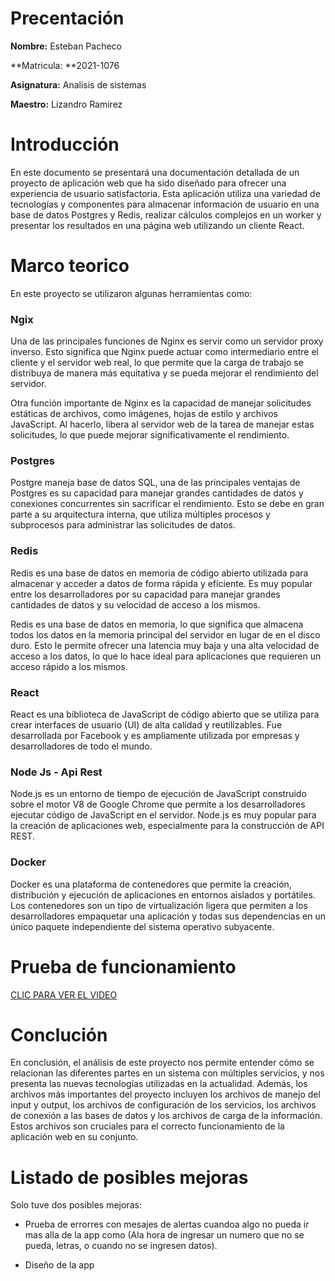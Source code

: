 # Precentación

**Nombre:** Esteban Pacheco

**Matricula: **2021-1076

**Asignatura:** Analisis de sistemas

**Maestro:** Lizandro Ramirez


# Introducción

En este documento se presentará una documentación detallada de un proyecto de aplicación web que ha sido diseñado para ofrecer una experiencia de usuario satisfactoria. Esta aplicación utiliza una variedad de tecnologías y componentes para almacenar información de usuario en una base de datos Postgres y Redis, realizar cálculos complejos en un worker y presentar los resultados en una página web utilizando un cliente React.

# Marco teorico

En este proyecto se utilizaron algunas herramientas como:

### Ngix

Una de las principales funciones de Nginx es servir como un servidor proxy inverso. Esto significa que Nginx puede actuar como intermediario entre el cliente y el servidor web real, lo que permite que la carga de trabajo se distribuya de manera más equitativa y se pueda mejorar el rendimiento del servidor.

Otra función importante de Nginx es la capacidad de manejar solicitudes estáticas de archivos, como imágenes, hojas de estilo y archivos JavaScript. Al hacerlo, libera al servidor web de la tarea de manejar estas solicitudes, lo que puede mejorar significativamente el rendimiento.

### Postgres

Postgre maneja base de datos SQL, una de las principales ventajas de Postgres es su capacidad para manejar grandes cantidades de datos y conexiones concurrentes sin sacrificar el rendimiento. Esto se debe en gran parte a su arquitectura interna, que utiliza múltiples procesos y subprocesos para administrar las solicitudes de datos.

### Redis

Redis es una base de datos en memoria de código abierto utilizada para almacenar y acceder a datos de forma rápida y eficiente. Es muy popular entre los desarrolladores por su capacidad para manejar grandes cantidades de datos y su velocidad de acceso a los mismos.

Redis es una base de datos en memoria, lo que significa que almacena todos los datos en la memoria principal del servidor en lugar de en el disco duro. Esto le permite ofrecer una latencia muy baja y una alta velocidad de acceso a los datos, lo que lo hace ideal para aplicaciones que requieren un acceso rápido a los mismos.

### React

React es una biblioteca de JavaScript de código abierto que se utiliza para crear interfaces de usuario (UI) de alta calidad y reutilizables. Fue desarrollada por Facebook y es ampliamente utilizada por empresas y desarrolladores de todo el mundo.

### Node Js - Api Rest

Node.js es un entorno de tiempo de ejecución de JavaScript construido sobre el motor V8 de Google Chrome que permite a los desarrolladores ejecutar código de JavaScript en el servidor. Node.js es muy popular para la creación de aplicaciones web, especialmente para la construcción de API REST.

### Docker
Docker es una plataforma de contenedores que permite la creación, distribución y ejecución de aplicaciones en entornos aislados y portátiles. Los contenedores son un tipo de virtualización ligera que permiten a los desarrolladores empaquetar una aplicación y todas sus dependencias en un único paquete independiente del sistema operativo subyacente.



# Prueba de funcionamiento
[CLIC PARA VER EL VIDEO](https://drive.google.com/file/d/1onXzkCFICTzSM5W6Pz71HtJrC_1ejaTK/view?usp=share_link)

# Conclución

En conclusión, el análisis de este proyecto nos permite entender cómo se relacionan las diferentes partes en un sistema con múltiples servicios, y nos presenta las nuevas tecnologías utilizadas en la actualidad. Además, los archivos más importantes del proyecto incluyen los archivos de manejo del input y output, los archivos de configuración de los servicios, los archivos de conexión a las bases de datos y los archivos de carga de la información. Estos archivos son cruciales para el correcto funcionamiento de la aplicación web en su conjunto.

# Listado de posibles mejoras

Solo tuve dos posibles mejoras:

- Prueba de errorres con mesajes de alertas cuandoa algo no pueda ir mas alla de la app como (Ala hora de ingresar un numero que no se pueda, letras, o cuando no se ingresen datos).

- Diseño de la app



